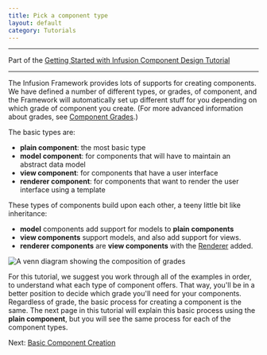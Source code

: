 ```yaml
---
title: Pick a component type
layout: default
category: Tutorials
---
```


---
Part of the [Getting Started with Infusion Component Design Tutorial](GettingStartedWithInfusion.md)

---

The Infusion Framework provides lots of supports for creating components. We have defined a number of different types,
or grades, of component, and the Framework will automatically set up different stuff for you depending on which grade of
component you create. (For more advanced information about grades, see [Component Grades](../ComponentGrades.md).)

The basic types are:

* **plain component**: the most basic type
* **model component**: for components that will have to maintain an abstract data model
* **view component**: for components that have a user interface
* **renderer component**: for components that want to render the user interface using a template

These types of components build upon each other, a teeny little bit like inheritance:

* **model** components add support for models to **plain components**
* **view components** support models, and also add support for views.
* **renderer components** are **view components** with the [Renderer](../Renderer.md) added.

![A venn diagram showing the composition of grades](../../images/component-grades-venn-diagram.svg)

For this tutorial, we suggest you work through all of the examples in order, to understand what each type of component
offers. That way, you'll be in a better position to decide which grade you'll need for your components. Regardless of
grade, the basic process for creating a component is the same. The next page in this tutorial will explain this basic
process using the **plain component**, but you will see the same process for each of the component types.

Next: [Basic Component Creation](BasicComponentCreation-Components.md)
